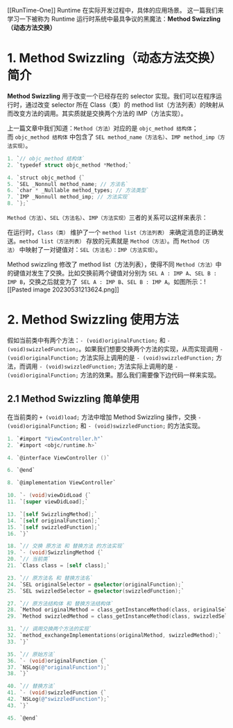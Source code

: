 [[RunTime-One]]
Runtime 在实际开发过程中，具体的应用场景。
这一篇我们来学习一下被称为 Runtime 运行时系统中最具争议的黑魔法：**Method Swizzling（动态方法交换）**
# 1. Method Swizzling（动态方法交换）简介

**Method Swizzling** 用于改变一个已经存在的 selector 实现。我们可以在程序运行时，通过改变 selector 所在 Class（类）的 method list（方法列表）的映射从而改变方法的调用。其实质就是交换两个方法的 IMP（方法实现）。

上一篇文章中我们知道：`Method（方法）`对应的是 `objc_method 结构体`；而 `objc_method 结构体` 中包含了 `SEL method_name（方法名）`、`IMP method_imp（方法实现）`。
```c
1. `// objc_method 结构体`
2. `typedef struct objc_method *Method;`

4. `struct objc_method {`
5. `SEL _Nonnull method_name; // 方法名`
6. `char * _Nullable method_types; // 方法类型`
7. `IMP _Nonnull method_imp; // 方法实现`
8. `};`
```
`Method（方法）`、`SEL（方法名）`、`IMP（方法实现）`三者的关系可以这样来表示：

在运行时，`Class（类）` 维护了一个 `method list（方法列表）` 来确定消息的正确发送。`method list（方法列表）` 存放的元素就是 `Method（方法）`。而 `Method（方法）` 中映射了一对键值对：`SEL（方法名）：IMP（方法实现）`。

Method swizzling 修改了 method list（方法列表），使得不同 `Method（方法）`中的键值对发生了交换。比如交换前两个键值对分别为 `SEL A : IMP A`、`SEL B : IMP B`，交换之后就变为了  `SEL A : IMP B`、`SEL B : IMP A`。如图所示：![[Pasted image 20230531213624.png]]
# 2. Method Swizzling 使用方法

假如当前类中有两个方法：`- (void)originalFunction;` 和 `- (void)swizzledFunction;`。如果我们想要交换两个方法的实现，从而实现调用 `- (void)originalFunction;` 方法实际上调用的是 `- (void)swizzledFunction;` 方法，而调用 `- (void)swizzledFunction;` 方法实际上调用的是 `- (void)originalFunction;` 方法的效果。那么我们需要像下边代码一样来实现。
## 2.1 Method Swizzling 简单使用
在当前类的 `+ (void)load;` 方法中增加 Method Swizzling 操作，交换 `- (void)originalFunction;` 和 `- (void)swizzledFunction;` 的方法实现。
```objective-c
1. `#import "ViewController.h"`
2. `#import <objc/runtime.h>`

4. `@interface ViewController ()`

6. `@end`

8. `@implementation ViewController`

10. `- (void)viewDidLoad {`
11. `[super viewDidLoad];`

13. `[self SwizzlingMethod];`
14. `[self originalFunction];`
15. `[self swizzledFunction];`
16. `}`

18. `// 交换 原方法 和 替换方法 的方法实现`
19. `- (void)SwizzlingMethod {`
20. `// 当前类`
21. `Class class = [self class];`

23. `// 原方法名 和 替换方法名`
24. `SEL originalSelector = @selector(originalFunction);`
25. `SEL swizzledSelector = @selector(swizzledFunction);`

27. `// 原方法结构体 和 替换方法结构体`
28. `Method originalMethod = class_getInstanceMethod(class, originalSelector);`
29. `Method swizzledMethod = class_getInstanceMethod(class, swizzledSelector);`

31. `// 调用交换两个方法的实现`
32. `method_exchangeImplementations(originalMethod, swizzledMethod);`
33. `}`

35. `// 原始方法`
36. `- (void)originalFunction {`
37. `NSLog(@"originalFunction");`
38. `}`

40. `// 替换方法`
41. `- (void)swizzledFunction {`
42. `NSLog(@"swizzledFunction");`
43. `}`

45. `@end`
```